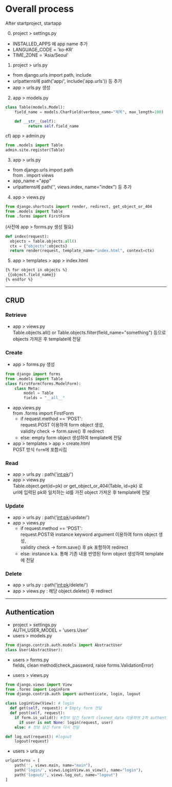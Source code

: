 # Overall process

After startproject, startapp

0. project > settings.py

- INSTALLED_APPS 에 app name 추가
- LANGUAGE_CODE = 'ko-KR'
- TIME_ZONE = 'Asia/Seoul'

1. project > urls.py

- from django.urls import path, include
- urlpatterns에 path('app/', include('app.urls')) 등 추가
- app > urls.py 생성

2. app > models.py

```Python
class Table(models.Model):
    field_name = models.CharField(verbose_name="제목", max_length=100)

    def __str__(self):
          return self.field_name
```

cf) app > admin.py

```Python
from .models import Table
admin.site.register(Table)
```

3. app > urls.py

- from django.urls import path
  <br>from . import views
- app_name ="app"
- urlpatterns에 path('', views.index, name="index") 등 추가

4. app > views.py

```Python
from django.shortcuts import render, redirect, get_object_or_404
from .models import Table
from .forms import FirstForm
```

(사전에 app > forms.py 생성 필요)

```Python
def index(request):
  objects = Table.objects.all()
  ctx = {"objects":objects}
  return render(request, template_name="index.html", context=ctx)
```

5. app > templates > app > index.html

```Html
{% for object in objects %}
 {{object.field_name}}
{% endfor %}
```

---

## CRUD

### Retrieve

- app > views.py
  <br>Table.objects.all() or Table.objects.filter(field_name="something") 등으로 objects 가져온 후 template에 전달

### Create

- app > forms.py 생성

```Python
from django import forms
from .models import Table
class FirstForm(forms.ModelForm):
    class Meta:
        model = Table
        fields = "__all__"
```

- app.views.py
  <br>from .forms import FirstForm
  - if request.method == 'POST':
    <br>request.POST 이용하여 form object 생성,
    <br>validity check -> form.save() 후 redirect
  - else: empty form object 생성하여 template에 전달
- app > templates > app > create.html
  <br> POST 방식 `form`에 포함시킴

### Read

- app > urls.py : path('<int:pk>/')
- app > views.py
  <br>Table.object.get(id=pk) or get_object_or_404(Table, id=pk) 로
  <br> url에 입력된 pk와 일치하는 id를 가진 object 가져온 후 template에 전달

### Update

- app > urls.py : path('<int:pk>/update/')
- app > views.py
  - if request.method == 'POST':
    <br>request.POST와 instance keyword argument 이용하여 form object 생성,
    <br> validity check -> form.save() 후 pk 포함하여 redirect
  - else: instance k.a. 통해 기존 내용 반영된 form object 생성하여 template에 전달

### Delete

- app > urls.py : path('<int:pk>/delete/')
- app > views.py : 해당 object.delete() 후 redirect

---

## Authentication

- project > settings.py
  <br>AUTH_USER_MODEL = 'users.User'
- users > models.py

```Python
from django.contrib.auth.models import AbstractUser
class User(AbstractUser):
```

- users > forms.py
  <br>fields, clean method(check_password, raise forms.ValidationError)

- users > views.py

```Python
from django.views import View
from .forms import LoginForm
from django.contrib.auth import authenticate, login, logout

class LoginView(View): # login
  def get(self, request): # Empty form 전달
  def post(self, request):
    if form.is_valid(): #정보 담긴 form의 cleaned_data 이용하여 2차 authenticate
      if user is not None: login(request, user)
    else: # 정보 담긴 form 다시 전달

def log_out(request): #logout
    logout(request)
```

- users > urls.py

```Python
urlpatterns = [
    path('', views.main, name="main"),
    path('login/', views.LoginView.as_view(), name="login"),
    path('logout/', views.log_out, name="logout")
]
```
